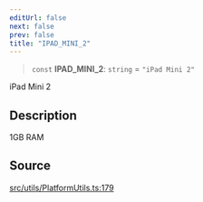 ```yaml
---
editUrl: false
next: false
prev: false
title: "IPAD_MINI_2"
---
```


> `const` **IPAD\_MINI\_2**: `string` = `"iPad Mini 2"`

iPad Mini 2

## Description

1GB RAM

## Source

[src/utils/PlatformUtils.ts:179](https://github.com/relishinc/dill-pixel/blob/c79d8e8552aaa0f13a29535c819ae67d025b4669/src/utils/PlatformUtils.ts#L179)
